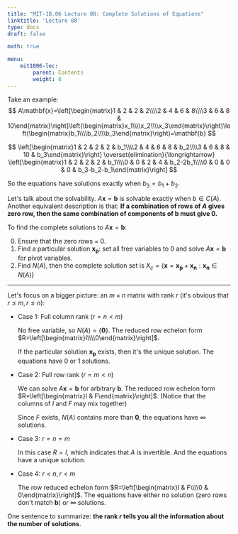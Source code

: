 ```yaml
---
title: "MIT-18.06 Lecture 08: Complete Solutions of Equations"
linktitle: 'Lecture 08'
type: docs
draft: false

math: true

menu:
    mit1806-lec:
        parent: Contents
        weight: 8
---
```


Take an example:
$$
A\mathbf{x}=\left[\begin{matrix}1 & 2 & 2 & 2\\\\2 & 4 & 6 & 8\\\\3 & 6 & 8 & 10\end{matrix}\right]\left(\begin{matrix}x_1\\\\x_2\\\\x_3\end{matrix}\right)\left(\begin{matrix}b_1\\\\b_2\\\\b_3\end{matrix}\right)=\mathbf{b}
$$

$$
\left[\begin{matrix}1 & 2 & 2 & 2 & b_1\\\\2 & 4 & 6 & 8 & b_2\\\\3 & 6 & 8 & 10 & b_3\end{matrix}\right]
\overset{elimination}{\longrightarrow}
\left[\begin{matrix}1 & 2 & 2 & 2 & b_1\\\\0 & 0 & 2 & 4 & b_2-2b_1\\\\0 & 0 & 0 & 0 & b_3-b_2-b_1\end{matrix}\right]
$$

So the equations have solutions exactly when $b_3=b_1+b_2$.

Let's talk about the solvability. $A\mathbf{x}=\mathbf{b}$ is solvable exactly when $b\in C(A)$. Another equivalent description is that: **If a combination of rows of $A$ gives zero row, then the same combination of components of $\mathbf{b}$ must give 0.**

To find the complete solutions to $A\mathbf{x}=\mathbf{b}$:

0. Ensure that the zero rows = 0.
1. Find a particular solution $\mathbf{x_p}$: set all free variables to 0 and solve $A\mathbf{x}=\mathbf{b}$ for pivot variables.
2. Find $N(A)$, then the complete solution set is $X_c=\{\mathbf{x}=\mathbf{x_p}+\mathbf{x_n}:\mathbf{x_n}\in N(A)\}$

---

Let's focus on a bigger picture: an $m\times n$ matrix with rank $r$ (it's obvious that $r\leq m,r\leq n$):

* Case 1: Full column rank $(r=n<m)$

    No free variable, so $N(A)=\{\mathbf{0}\}$. The reduced row echelon form $R=\left[\begin{matrix}I\\\\0\end{matrix}\right]$.

    If the particular solution $\mathbf{x_p}$ exists, then it's the unique solution. The equations have 0 or 1 solutions.

* Case 2: Full row rank $(r=m<n)$

    We can solve $A\mathbf{x}=\mathbf{b}$ for arbitrary $\mathbf{b}$. The reduced row echelon form $R=\left[\begin{matrix}I & F\end{matrix}\right]$. (Notice that the columns of $I$ and $F$ may mix together)

    Since $F$ exists, $N(A)$ contains more than $\mathbf{0}$, the equations have $\infty$ solutions.

* Case 3: $r=n=m$

    In this case $R=I$, which indicates that $A$ is invertible. And the equations have a unique solution.

* Case 4: $r<n,r<m$

    The row reduced echelon form $R=\left[\begin{matrix}I & F\\\\0 & 0\end{matrix}\right]$. The equations have either no solution (zero rows don't match $\mathbf{b}$) or $\infty$ solutions.

One sentence to summarize:  **the rank $r$ tells you all the information about the number of solutions**.

